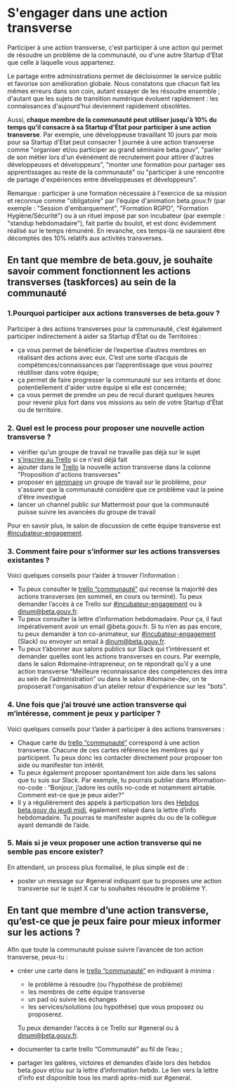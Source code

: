 # S'engager dans une action transverse

Participer à une action transverse, c'est participer à une action qui permet de résoudre un problème de la communauté, ou d'une autre Startup d'Etat que celle à laquelle vous appartenez.

Le partage entre administrations permet de décloisonner le service public et favorise son amélioration globale. Nous constatons que chacun fait les mêmes erreurs dans son coin, autant essayer de les résoudre ensemble ; d'autant que les sujets de transition numérique évoluent rapidement : les connaissances d'aujourd'hui deviennent rapidement obsolètes.

Aussi, **chaque membre de la communauté peut utiliser jusqu'à 10% du temps qu'il consacre à sa Startup d'État pour participer à une action transverse**. Par exemple, une développeuse travaillant 10 jours par mois pour sa Startup d'Etat peut consacrer 1 journée à une action transverse comme "organiser et/ou participer au grand séminaire beta.gouv", "parler de son métier lors d'un événément de recrutement pour attirer d'autres développeuses et développeurs", "monter une formation pour partager ses apprentissages au reste de la communauté" ou "participer à une rencontre de partage d'expériences entre développeuses et développeurs".

Remarque : participer à une formation nécessaire à l'exercice de sa mission et reconnue comme "obligatoire" par l'équipe d'animation beta.gouv.fr (par exemple : "Session d'embarquement", "Formation RGPD", "Formation Hygiène/Sécurité") ou à un rituel imposé par son incubateur (par exemple : "standup hebdomadaire"), fait partie du boulot, et est donc évidemment réalisé sur le temps rémunéré. En revanche, ces temps-là ne sauraient être décomptés des 10% relatifs aux activités transverses.

## En tant que membre de beta.gouv, je souhaite savoir comment fonctionnent les actions transverses (taskforces) au sein de la communauté <a href="#en-tant-que-membre-de-beta-souhaitant-savoir-comment-fonctionne-les-actions-transverses" id="en-tant-que-membre-de-beta-souhaitant-savoir-comment-fonctionne-les-actions-transverses"></a>

### 1.Pourquoi participer aux actions transverses de beta.gouv ? <a href="#1-est-ce-que-jai-le-droit-de-proposer-ou-de-participer-aux-actions-transverses-de-betagouv" id="1-est-ce-que-jai-le-droit-de-proposer-ou-de-participer-aux-actions-transverses-de-betagouv"></a>

Participer à des actions transverses pour la communauté, c’est également participer indirectement à aider sa Startup d’État ou de Territoires :

* ça vous permet de bénéficier de l’expertise d’autres membres en réalisant des actions avec eux. C’est une sorte d’acquis de compétences/connaissances par l’apprentissage que vous pourrez réutiliser dans votre équipe;
* ça permet de faire progresser la communauté sur ses irritants et donc potentiellement d'aider votre équipe si elle est concernée;
* ça vous permet de prendre un peu de recul durant quelques heures pour revenir plus fort dans vos missions au sein de votre Startup d’État ou de territoire.

### 2. Quel est le process pour proposer une nouvelle action transverse ? <a href="#2-quel-est-le-process" id="2-quel-est-le-process"></a>

* vérifier qu'un groupe de travail ne travaille pas déjà sur le sujet
* [s'inscrire au Trello](https://trello.com/invite/b/VfWw2XPM/cf3951b70032c18fa9d6075c1eb7295f/betagouvfr-communaut%C3%A9) si ce n'est déjà fait
* ajouter dans le [Trello](https://trello.com/b/VfWw2XPM/betagouvfr-communaut%C3%A9) la nouvelle action transverse dans la colonne "Proposition d'actions transverses"
* proposer en [séminaire](https://doc.incubateur.net/communaute/travailler-a-beta-gouv/actions-transverses/rituels/seminaire) un groupe de travail sur le problème, pour s'assurer que la communauté considère que ce problème vaut la peine d'être investigué
* lancer un channel public sur Mattermost pour que la communauté puisse suivre les avancées du groupe de travail

Pour en savoir plus, le salon de discussion de cette équipe transverse est [#incubateur-engagement](https://startups-detat.slack.com/archives/CUDHRRC1Z).

### 3. Comment faire pour s’informer sur les actions transverses existantes ? <a href="#3-comment-faire-pour-sinformer-sur-les-actions-transverses-existantes" id="3-comment-faire-pour-sinformer-sur-les-actions-transverses-existantes"></a>

Voici quelques conseils pour t’aider à trouver l’information :

* Tu peux consulter le [trello “communauté”](https://trello.com/b/VfWw2XPM/betagouvfr-communaut%C3%A9) qui recense la majorité des actions transverses (en sommeil, en cours ou terminé). Tu peux demander l’accès à ce Trello sur [#incubateur-engagement](https://startups-detat.slack.com/archives/CUDHRRC1Z) ou à [dinum@beta.gouv.fr](mailto:dinum@beta.gouv.fr).
* Tu peux consulter la lettre d’information hebdomadaire. Pour ça, il faut impérativement avoir un email @beta.gouv.fr. Si tu n’en as pas encore, tu peux demander à ton co-animateur, sur [#incubateur-engagement](https://startups-detat.slack.com/archives/CUDHRRC1Z) (Slack) ou envoyer un email à [dinum@beta.gouv.fr](mailto:dinum@beta.gouv.fr).
* Tu peux t’abonner aux salons publics sur Slack qui t’intéressent et demander quelles sont les actions transverses en cours. Par exemple, dans le salon #domaine-intrapreneur, on te répondrait qu’il y a une action transverse “Meilleure reconnaissance des compétences des intra au sein de l’administration” ou dans le salon #domaine-dev, on te proposerait l'organisation d'un atelier retour d'expérience sur les "bots".

### 4. Une fois que j’ai trouvé une action transverse qui m’intéresse, comment je peux y participer ? <a href="#4-une-fois-que-jai-trouve-une-action-transverse-qui-minteresse-comment-je-peux-y-participer" id="4-une-fois-que-jai-trouve-une-action-transverse-qui-minteresse-comment-je-peux-y-participer"></a>

Voici quelques conseils pour t’aider à participer à des actions transverses :

* Chaque carte du [trello “communauté”](https://trello.com/b/VfWw2XPM/betagouvfr-communaut%C3%A9) correspond à une action transverse. Chacune de ces cartes référence les membres qui y participent. Tu peux donc les contacter directement pour proposer ton aide ou manifester ton intérêt.
* Tu peux également proposer spontanément ton aide dans les salons que tu suis sur Slack. Par exemple, tu pourrais publier dans #formation-no-code : “Bonjour, j’adore les outils no-code et notamment airtable. Comment est-ce que je peux aider?”
* Il y a régulièrement des appels à participation lors des [Hebdos beta.gouv du jeudi midi](../rituels/standup.md), également relayé dans la lettre d’info hebdomadaire. Tu pourras te manifester auprès du ou de la collègue ayant demandé de l’aide.

### 5. Mais si je veux proposer une action transverse qui ne semble pas encore exister? <a href="#5-mais-si-je-veux-proposer-une-action-transverse-qui-ne-semble-pas-encore-exister" id="5-mais-si-je-veux-proposer-une-action-transverse-qui-ne-semble-pas-encore-exister"></a>

En attendant, un process plus formalisé, le plus simple est de :

* poster un message sur #general indiquant que tu proposes une action transverse sur le sujet X car tu souhaites résoudre le problème Y.

## En tant que membre d’une action transverse, qu’est-ce que je peux faire pour mieux informer sur les actions ? <a href="#en-tant-que-membre-dune-action-transverse-quest-ce-que-je-peux-faire-pour-mieux-informer-sur-nos-act" id="en-tant-que-membre-dune-action-transverse-quest-ce-que-je-peux-faire-pour-mieux-informer-sur-nos-act"></a>

Afin que toute la communauté puisse suivre l’avancée de ton action transverse, peux-tu :

*   créer une carte dans le [trello “communauté”](https://trello.com/b/VfWw2XPM/betagouvfr-communaut%C3%A9) en indiquant à minima :

    * le problème à résoudre (ou l’hypothèse de problème)
    * les membres de cette équipe transverse
    * un pad où suivre les échanges
    * les services/solutions (ou hypothèse) que vous proposez ou proposerez.

    Tu peux demander l’accès à ce Trello sur #general ou à [dinum@beta.gouv.fr](mailto:dinum@beta.gouv.fr).
* documenter ta carte trello “Communauté” au fil de l’eau ;
* partager les galères, victoires et demandes d’aide lors des hebdos beta.gouv et/ou sur la lettre d’information hebdo. Le lien vers la lettre d’info est disponible tous les mardi après-midi sur #general.
